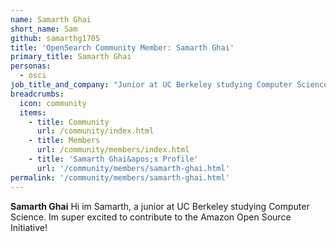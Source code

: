 ```yaml
---
name: Samarth Ghai
short_name: Sam
github: samarthg1705
title: 'OpenSearch Community Member: Samarth Ghai'
primary_title: Samarth Ghai
personas:
  - osci
job_title_and_company: "Junior at UC Berkeley studying Computer Science"
breadcrumbs:
  icon: community
  items:
    - title: Community
      url: /community/index.html
    - title: Members
      url: /community/members/index.html
    - title: 'Samarth Ghai&apos;s Profile'
      url: '/community/members/samarth-ghai.html'
permalink: '/community/members/samarth-ghai.html'
---
```


**Samarth Ghai** Hi im Samarth, a junior at UC Berkeley studying Computer Science. Im super excited to contribute to the Amazon Open Source Initiative! 
